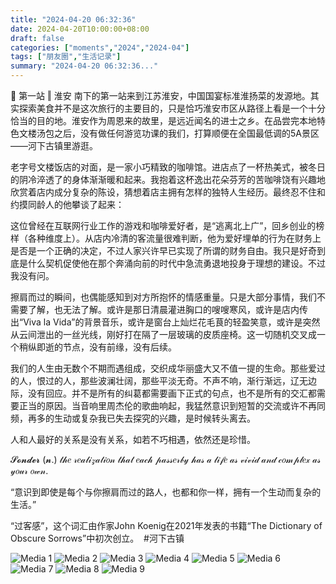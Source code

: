 ```yaml
---
title: "2024-04-20 06:32:36"
date: 2024-04-20T10:00:00+08:00
draft: false
categories: ["moments","2024","2024-04"]
tags: ["朋友圈","生活记录"]
summary: "2024-04-20 06:32:36..."
---
```


📍 第一站 ‖ 淮安
​
南下的第一站来到江苏淮安，中国国宴标准淮扬菜的发源地。其实探索美食并不是这次旅行的主要目的，只是恰巧淮安市区从路径上看是一个十分恰当的目的地。淮安作为周恩来的故里，是远近闻名的进士之乡。在品尝完本地特色文楼汤包之后，没有做任何游览功课的我们，打算顺便在全国最低调的5A景区——河下古镇里游逛。

老字号文楼饭店的对面，是一家小巧精致的咖啡馆。进店点了一杯热美式，被冬日的阴冷淬透了的身体渐渐暖和起来。我抱着这杯逸出花朵芬芳的苦咖啡饶有兴趣地欣赏着店内成分复杂的陈设，猜想着店主拥有怎样的独特人生经历。最终忍不住和约摸同龄人的他攀谈了起来：

这位曾经在互联网行业工作的游戏和咖啡爱好者，是“逃离北上广”，回乡创业的榜样（各种维度上）。从店内冷清的客流量很难判断，他为爱好埋单的行为在财务上是否是一个正确的决定，不过人家兴许早已实现了所谓的财务自由。我只是好奇到底是什么契机促使他在那个奔涌向前的时代中急流勇退地投身于理想的建设。不过我没有问。

擦肩而过的瞬间，也偶能感知到对方所抱怀的情感重量。只是大部分事情，我们不需要了解，也无法了解。或许是那日清晨灌进胸口的嗖嗖寒风，或许是店内传出“Viva la Vida”的背景音乐，或许是窗台上灿烂花毛茛的轻盈笑意，或许是突然从云间泄出的一丝光线，刚好打在隔了一层玻璃的皮质座椅。这一切随机交叉成一个稍纵即逝的节点，没有前缘，没有后续。

我们的人生由无数个不期而遇组成，交织成华丽盛大又不值一提的生命。那些爱过的人，恨过的人，那些波澜壮阔，那些平淡无奇。不声不响，渐行渐远，辽无边际，没有回应。并不是所有的纠葛都需要画下正式的句点，也不是所有的交汇都需要正当的原因。当音响里周杰伦的歌曲响起，我猛然意识到短暂的交流或许不再同频，再多的生动或复杂我已失去探究的兴趣，是时候转头离去。

人和人最好的关系是没有关系，如若不巧相遇，依然还是珍惜。

​𝓢𝓸𝓷𝓭𝓮𝓻 (𝓷.)
𝓉𝒽𝑒 𝓇𝑒𝒶𝓁𝒾𝓏𝒶𝓉𝒾𝑜𝓃 𝓉𝒽𝒶𝓉 𝑒𝒶𝒸𝒽 𝓅𝒶𝓈𝓈𝑒𝓇𝒷𝓎 𝒽𝒶𝓈 𝒶 𝓁𝒾𝒻𝑒 𝒶𝓈 𝓋𝒾𝓋𝒾𝒹 𝒶𝓃𝒹 𝒸𝑜𝓂𝓅𝓁𝑒𝓍 𝒶𝓈 𝓎𝑜𝓊𝓇 𝑜𝓌𝓃.

​“意识到即使是每个与你擦肩而过的路人，也都和你一样，拥有一个生动而复杂的生活。”

“过客感”，这个词汇由作家John Koenig在2021年发表的书籍“The Dictionary of Obscure Sorrows”中初次创立。
​
​#河下古镇

![Media 1](/Moments/photos/2024-04-20/202404200632360.jpg)
![Media 2](/Moments/photos/2024-04-20/202404200632361.jpg)
![Media 3](/Moments/photos/2024-04-20/202404200632362.jpg)
![Media 4](/Moments/photos/2024-04-20/202404200632363.jpg)
![Media 5](/Moments/photos/2024-04-20/202404200632364.jpg)
![Media 6](/Moments/photos/2024-04-20/202404200632365.jpg)
![Media 7](/Moments/photos/2024-04-20/202404200632366.jpg)
![Media 8](/Moments/photos/2024-04-20/202404200632367.jpg)
![Media 9](/Moments/photos/2024-04-20/202404200632368.jpg)

